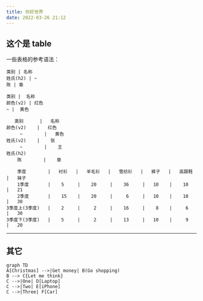 ```yaml
---
title: 你好世界
date: 2022-03-26 21:12
---
```


## 这个是 table
一些表格的参考语法：
```table
类别 | 名称
姓氏(h2) | ~
陈 | 章
```

```table
类别 |  名称
颜色(v2) | 红色
~ |  黄色
```

```table
   类别      |   名称
颜色(v2)    |   红色
     ~        |   黄色
姓氏(v2)    |    张  
     ~        |    王  
姓氏(h2)
    陈        |    章  
```

```table:bar
    季度        |   衬衫   |   羊毛衫   |   雪纺衫   |   裤子   |   高跟鞋   |   袜子
    1季度       |    5     |    20     |    36     |   10    |    10     |   21 
    2季度       |    15    |    20     |     6     |   10    |    10     |   30 
3季度上(3季度)   |    2     |     2     |    16     |    8    |     6     |   30 
3季度下(3季度)   |    5     |     2     |    13     |   10    |     9     |   20 
```

- - - - - - - - - - - - - - - - - - - - 

## 其它
```mermaid
graph TD
A[Christmas] -->|Get money| B(Go shopping)
B --> C{Let me think}
C -->|One| D[Laptop]
C -->|Two| E[iPhone]
C -->|Three| F[Car]
```
